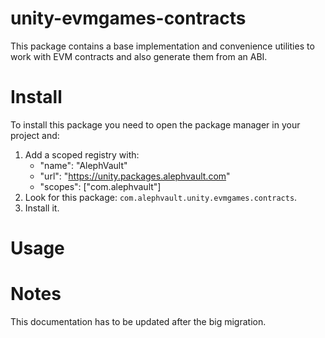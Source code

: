 # unity-evmgames-contracts
This package contains a base implementation and convenience utilities to work with EVM contracts and also generate them from an ABI.

# Install
To install this package you need to open the package manager in your project and:

  1. Add a scoped registry with:
     - "name": "AlephVault"
     - "url": "https://unity.packages.alephvault.com"
     - "scopes": ["com.alephvault"]
  2. Look for this package: `com.alephvault.unity.evmgames.contracts`.
  3. Install it.

# Usage

# Notes
This documentation has to be updated after the big migration.
